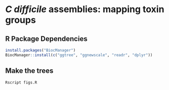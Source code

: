 # _C difficile_ assemblies: mapping toxin groups

## R Package Dependencies

```r
install.packages("BiocManager")
BiocManager::install(c("ggtree", "ggnewscale", "readr", "dplyr"))
```

## Make the trees

`Rscript figs.R`
